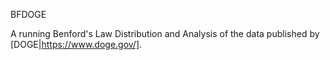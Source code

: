 BFDOGE

A running Benford's Law Distribution and Analysis of the data published by [DOGE|https://www.doge.gov/].